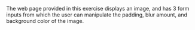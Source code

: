 The web page provided in this exercise displays an image, and has 3 form inputs from which the user can manipulate the padding, blur amount, and background color of the image.
